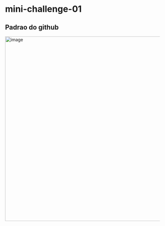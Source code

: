 # mini-challenge-01

## Padrao do github

<img width="600" alt="image" src="https://github.com/GustavoHoreste/mini-challenge-01/assets/101297032/cc0f96d1-6699-4af2-a3fb-c8ed94f450ef">


